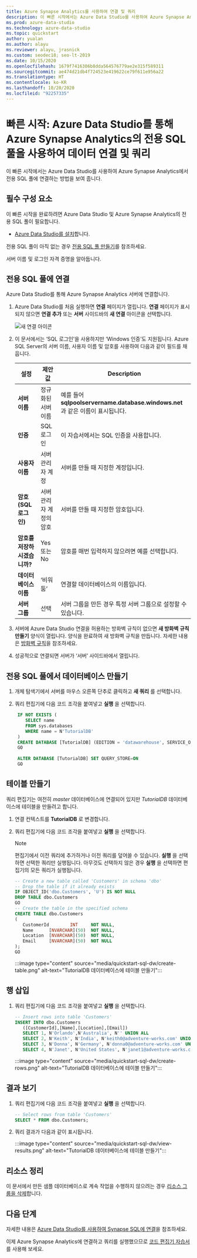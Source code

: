 ```yaml
---
title: Azure Synapse Analytics를 사용하여 연결 및 쿼리
description: 이 빠른 시작에서는 Azure Data Studio를 사용하여 Azure Synapse Analytics에서 전용 SQL 풀에 연결하는 방법을 보여 줍니다.
ms.prod: azure-data-studio
ms.technology: azure-data-studio
ms.topic: quickstart
author: yualan
ms.author: alayu
ms.reviewer: alayu, jrasnick
ms.custom: seodec18; seo-lt-2019
ms.date: 10/15/2020
ms.openlocfilehash: 1679f7416306b8dda564576779ae2e315f589311
ms.sourcegitcommit: ae474d21db4f724523e419622ce79f611e956a22
ms.translationtype: HT
ms.contentlocale: ko-KR
ms.lasthandoff: 10/20/2020
ms.locfileid: "92257335"
---
```

# <a name="quickstart-use-azure-data-studio-to-connect-and-query-data-using-a-dedicated-sql-pool-in-azure-synapse-analytics"></a>빠른 시작: Azure Data Studio를 통해 Azure Synapse Analytics의 전용 SQL 풀을 사용하여 데이터 연결 및 쿼리

이 빠른 시작에서는 Azure Data Studio를 사용하여 Azure Synapse Analytics에서 전용 SQL 풀에 연결하는 방법을 보여 줍니다.

## <a name="prerequisites"></a>필수 구성 요소
이 빠른 시작을 완료하려면 Azure Data Studio 및 Azure Synapse Analytics의 전용 SQL 풀이 필요합니다.

- [Azure Data Studio를 설치](./download-azure-data-studio.md)합니다.

전용 SQL 풀이 아직 없는 경우 [전용 SQL 풀 만들기](/azure/sql-data-warehouse/sql-data-warehouse-get-started-provision)를 참조하세요.

서버 이름 및 로그인 자격 증명을 알아둡니다.


## <a name="connect-to-your-dedicated-sql-pool"></a>전용 SQL 풀에 연결

Azure Data Studio를 통해 Azure Synapse Analytics 서버에 연결합니다.

1. Azure Data Studio를 처음 실행하면 **연결** 페이지가 열립니다. **연결** 페이지가 표시되지 않으면 **연결 추가** 또는 **서버** 사이드바의 **새 연결** 아이콘을 선택합니다.
   
   ![새 연결 아이콘](media/quickstart-sql-dw/new-connection-icon.png)

2. 이 문서에서는 ‘SQL 로그인’을 사용하지만 ‘Windows 인증’도 지원됩니다.  Azure SQL Server의 서버 이름, 사용자 이름 및 암호를 사용하여 다음과 같이 필드를 채웁니다.

   |   설정    | 제안 값 | Description |
   |--------------|-----------------|-------------| 
   | **서버 이름** | 정규화된 서버 이름 | 예를 들어 **sqlpoolservername.database.windows.net** 과 같은 이름이 표시됩니다. |
   | **인증** | SQL 로그인| 이 자습서에서는 SQL 인증을 사용합니다. |
   | **사용자 이름** | 서버 관리자 계정 | 서버를 만들 때 지정한 계정입니다. |
   | **암호(SQL 로그인)** | 서버 관리자 계정의 암호 | 서버를 만들 때 지정한 암호입니다. |
   | **암호를 저장하시겠습니까?** | Yes 또는 No | 암호를 매번 입력하지 않으려면 예를 선택합니다. |
   | **데이터베이스 이름** | ‘비워 둠’ | 연결할 데이터베이스의 이름입니다. |
   | **서버 그룹** | <Default> 선택 | 서버 그룹을 만든 경우 특정 서버 그룹으로 설정할 수 있습니다. | 

3. 서버에 Azure Data Studio 연결을 허용하는 방화벽 규칙이 없으면 **새 방화벽 규칙 만들기** 양식이 열립니다. 양식을 완료하여 새 방화벽 규칙을 만듭니다. 자세한 내용은 [방화벽 규칙](/azure/sql-database/sql-database-firewall-configure)을 참조하세요.

4. 성공적으로 연결되면 서버가 ‘서버’ 사이드바에서 열립니다.

## <a name="create-a-database-in-your-dedicated-sql-pool"></a>전용 SQL 풀에서 데이터베이스 만들기

1. 개체 탐색기에서 서버를 마우스 오른쪽 단추로 클릭하고 **새 쿼리** 를 선택합니다.

2. 쿼리 편집기에 다음 코드 조각을 붙여넣고 **실행** 을 선택합니다.

   ```sql
    IF NOT EXISTS (
       SELECT name
       FROM sys.databases
       WHERE name = N'TutorialDB'
    )
    CREATE DATABASE [TutorialDB] (EDITION = 'datawarehouse', SERVICE_OBJECTIVE='DW100');
    GO  
    
    ALTER DATABASE [TutorialDB] SET QUERY_STORE=ON
    GO
   ```

## <a name="create-a-table"></a>테이블 만들기

쿼리 편집기는 여전히 *master* 데이터베이스에 연결되어 있지만 *TutorialDB* 데이터베이스에 테이블을 만들려고 합니다. 

1. 연결 컨텍스트를 **TutorialDB** 로 변경합니다.

2. 쿼리 편집기에 다음 코드 조각을 붙여넣고 **실행** 을 선택합니다.

   > [!NOTE]
   > 편집기에서 이전 쿼리에 추가하거나 이전 쿼리를 덮어쓸 수 있습니다. **실행** 을 선택하면 선택한 쿼리만 실행됩니다. 아무것도 선택하지 않은 경우 **실행** 을 선택하면 편집기의 모든 쿼리가 실행됩니다.

   ```sql
   -- Create a new table called 'Customers' in schema 'dbo'
   -- Drop the table if it already exists
   IF OBJECT_ID('dbo.Customers', 'U') IS NOT NULL
   DROP TABLE dbo.Customers
   GO
   -- Create the table in the specified schema
   CREATE TABLE dbo.Customers
   (
      CustomerId        INT     NOT NULL,
      Name      [NVARCHAR](50)  NOT NULL,
      Location  [NVARCHAR](50)  NOT NULL,
      Email     [NVARCHAR](50)  NOT NULL
   );
   GO
   ```

    :::image type="content" source="media/quickstart-sql-dw/create-table.png" alt-text="TutorialDB 데이터베이스에 테이블 만들기":::


## <a name="insert-rows"></a>행 삽입

1. 쿼리 편집기에 다음 코드 조각을 붙여넣고 **실행** 을 선택합니다.

   ```sql
   -- Insert rows into table 'Customers'
   INSERT INTO dbo.Customers
      ([CustomerId],[Name],[Location],[Email])
      SELECT 1, N'Orlando',N'Australia', N'' UNION ALL
      SELECT 2, N'Keith', N'India', N'keith0@adventure-works.com' UNION ALL
      SELECT 3, N'Donna', N'Germany', N'donna0@adventure-works.com' UNION ALL
      SELECT 4, N'Janet', N'United States', N'janet1@adventure-works.com'
   ```

    :::image type="content" source="media/quickstart-sql-dw/create-rows.png" alt-text="TutorialDB 데이터베이스에 테이블 만들기":::

## <a name="view-the-result"></a>결과 보기

1. 쿼리 편집기에 다음 코드 조각을 붙여넣고 **실행** 을 선택합니다.

   ```sql
   -- Select rows from table 'Customers'
   SELECT * FROM dbo.Customers;
   ```

2. 쿼리 결과가 다음과 같이 표시됩니다.

    :::image type="content" source="media/quickstart-sql-dw/view-results.png" alt-text="TutorialDB 데이터베이스에 테이블 만들기":::


## <a name="clean-up-resources"></a>리소스 정리

이 문서에서 만든 샘플 데이터베이스로 계속 작업을 수행하지 않으려는 경우 [리소스 그룹을 삭제](/azure/azure/synapse-analytics/sql-data-warehouse/create-data-warehouse-portal#clean-up-resources)합니다.

## <a name="next-steps"></a>다음 단계
자세한 내용은 [Azure Data Studio를 사용하여 Synapse SQL에 연결](https://docs.microsoft.com/azure/synapse-analytics/sql/get-started-azure-data-studio)을 참조하세요.

이제 Azure Synapse Analytics에 연결하고 쿼리를 실행했으므로 [코드 편집기 자습서](tutorial-sql-editor.md)를 사용해 보세요.